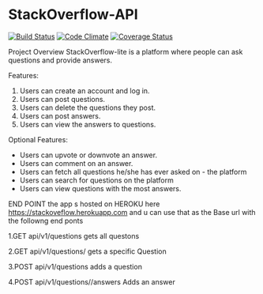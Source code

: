 # StackOverflow-API


[![Build Status](https://travis-ci.org/mozzy11/StackOverflow-API.png)](https://travis-ci.org/mozzy11/StackOverflow-API)
[![Code Climate](https://codeclimate.com/github/codeclimate/codeclimate/badges/gpa.png)](https://codeclimate.com/github/mozzy11/StackOverflow-API)
[![Coverage Status](https://coveralls.io/repos/github/mozzy11/StackOverflow-API/badge.svg?branch=master)](https://coveralls.io/github/mozzy11/StackOverflow-API?branch=master)


Project Overview
StackOverflow-lite is a platform where people can ask questions and provide answers.

 Features:
1. Users can create an account and log in.
2. Users can post questions.
3. Users can delete the questions they post.
4. Users can post answers.
5. Users can view the answers to questions.

Optional Features:
- Users can upvote or downvote an answer.
- Users can comment on an answer.
- Users can fetch all questions he/she has ever asked on - the platform
- Users can search for questions on the platform
- Users can view questions with the most answers.

END POINT 
the app s hosted on HEROKU here https://stackoveflow.herokuapp.com and u can use that as the Base url with the followng end ponts

1.GET api/v1/questions  gets all questons

2.GET api/v1/questions/<questionId>  gets a specific Question
 
3.POST api/v1/questions  adds a question

4.POST api/v1/questions/<questionId>/answers  Adds an answer



